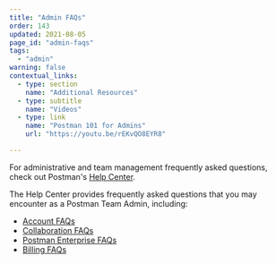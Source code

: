 ```yaml
---
title: "Admin FAQs"
order: 143
updated: 2021-08-05
page_id: "admin-faqs"
tags:
  - "admin"
warning: false
contextual_links:
  - type: section
    name: "Additional Resources"
  - type: subtitle
    name: "Videos"
  - type: link
    name: "Postman 101 for Admins"
    url: "https://youtu.be/rEKvQO8EYR8"

---
```


For administrative and team management frequently asked questions, check out Postman's [Help Center](https://support.postman.com/hc/en-us).

The Help Center provides frequently asked questions that you may encounter as a Postman Team Admin, including:

* [Account FAQs](https://support.postman.com/hc/en-us/categories/115000609185-My-Account)
* [Collaboration FAQs](https://support.postman.com/hc/en-us/categories/115000609165-Collaboration)
* [Postman Enterprise FAQs](https://support.postman.com/hc/en-us/categories/115000604709-Postman-Enterprise)
* [Billing FAQs](https://support.postman.com/hc/en-us/categories/115000609205-Billing-and-Payment)
